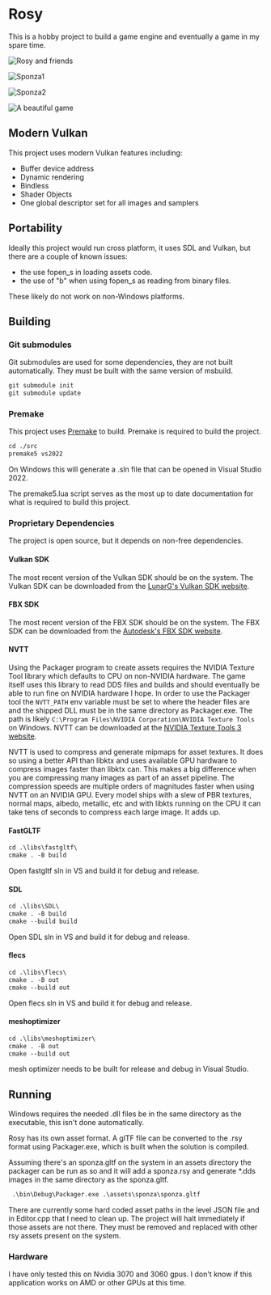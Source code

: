 # Rosy

This is a hobby project to build a game engine and eventually a game in my spare time.

![Rosy and friends](https://github.com/user-attachments/assets/234e05b4-a331-44f8-b6fd-01a31d1feac8)

![Sponza1](https://github.com/user-attachments/assets/253179b8-f070-4cc4-be9d-d5019d2a9408)

![Sponza2](https://github.com/user-attachments/assets/4718e857-89e4-46c0-95f2-5ec98cf3c346)

![A beautiful game](https://github.com/user-attachments/assets/33a61b06-374b-4efa-8f70-eee70e478b15)

## Modern Vulkan

This project uses modern Vulkan features including:

* Buffer device address
* Dynamic rendering
* Bindless
* Shader Objects
* One global descriptor set for all images and samplers

## Portability

Ideally this project would run cross platform, it uses SDL and Vulkan, but there are a couple of known issues:

* the use fopen_s in loading assets code.
* the use of "b" when using fopen_s as reading from binary files.

These likely do not work on non-Windows platforms.

## Building

### Git submodules

Git submodules are used for some dependencies, they are not built automatically. They must be built with the same version of msbuild.

```txt
git submodule init
git submodule update
```

### Premake

This project uses [Premake](https://premake.github.io/) to build. Premake is required to build the project.

```txt
cd ./src
premake5 vs2022
```

On Windows this will generate a .sln file that can be opened in Visual Studio 2022.

The premake5.lua script serves as the most up to date documentation for what is required to build this project. 

### Proprietary Dependencies

The project is open source, but it depends on non-free dependencies.

#### Vulkan SDK

The most recent version of the Vulkan SDK should be on the system. The Vulkan SDK can be downloaded from the [LunarG's Vulkan SDK website](https://www.lunarg.com/vulkan-sdk/).

#### FBX SDK

The most recent version of the FBX SDK should be on the system. The FBX SDK can be downloaded from the [Autodesk's FBX SDK website](https://aps.autodesk.com/developer/overview/fbx-sdk).

#### NVTT

Using the Packager program to create assets requires the NVIDIA Texture Tool library which defaults to CPU on non-NVIDIA hardware. The game itself uses this library to read DDS files and builds and should eventually be able to run fine on NVIDIA hardware I hope.
In order to use the Packager tool the `NVTT_PATH` env variable must be set to where the header files are and the shipped DLL must be in the same directory as Packager.exe. The
path is likely `C:\Program Files\NVIDIA Corporation\NVIDIA Texture Tools` on Windows. NVTT can be downloaded at the [NVIDIA Texture Tools 3 website](https://developer.nvidia.com/gpu-accelerated-texture-compression).

NVTT is used to compress and generate mipmaps for asset textures. It does so using a better API than libktx and uses available GPU hardware to compress images faster than libktx can. This makes a big difference when you are compressing many images as part of an asset pipeline. The compression speeds are multiple orders of magnitudes faster when using NVTT on an NVIDIA GPU. Every model ships with a slew of PBR textures, normal maps, albedo, metallic, etc and with libkts running on the CPU it can take tens of seconds to compress each large image. It adds up.

#### FastGLTF

```txt
cd .\libs\fastgltf\
cmake . -B build
```

Open fastgltf sln in VS and build it for debug and release.

#### SDL

```txt
cd .\libs\SDL\
cmake . -B build
cmake --build build
```

Open SDL sln in VS and build it for debug and release.

#### flecs

```txt
cd .\libs\flecs\
cmake . -B out
cmake --build out
```

Open flecs sln in VS and build it for debug and release.

#### meshoptimizer

```txt
cd .\libs\meshoptimizer\
cmake . -B out
cmake --build out
```

mesh optimizer needs to be built for release and debug in Visual Studio.

## Running

Windows requires the needed .dll files be in the same directory as the executable, this isn't done automatically.

Rosy has its own asset format. A glTF file can be converted to the .rsy format using Packager.exe, which is built when the solution is compiled.

Assuming there's an sponza.gltf on the system in an assets directory the packager can be run as so and it will add a sponza.rsy and generate *.dds images in the same directory as the sponza.gltf.

```txt
 .\bin\Debug\Packager.exe .\assets\sponza\sponza.gltf
 ```

There are currently some hard coded asset paths in the level JSON file and in Editor.cpp that I need to clean up. The project will halt immediately if those assets are not there. They must be removed and replaced with other rsy assets present on the system.

### Hardware

I have only tested this on Nvidia 3070 and 3060 gpus. I don't know if this application works on AMD or other GPUs at this time.

